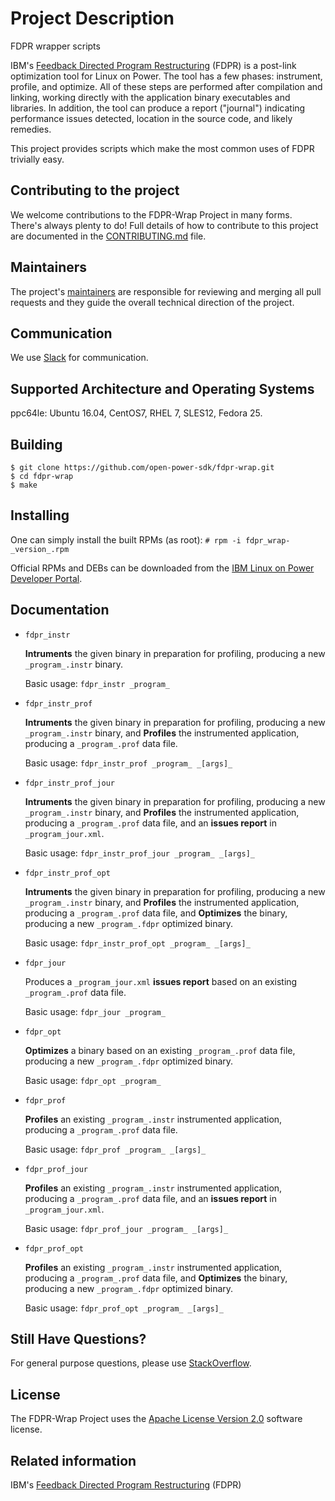 # Project Description

FDPR wrapper scripts

IBM's [Feedback Directed Program Restructuring](http://www.research.ibm.com/haifa/projects/systems/cot/fdpr/) (FDPR) is a post-link optimization tool for Linux on Power.  The tool has a few phases:  instrument, profile, and optimize.  All of these steps are performed after compilation and linking, working directly with the application binary executables and libraries.  In addition, the tool can produce a report ("journal") indicating performance issues detected, location in the source code, and likely remedies.

This project provides scripts which make the most common uses of FDPR trivially easy.

## Contributing to the project
We welcome contributions to the FDPR-Wrap Project in many forms. There's always plenty to do! Full details of how to contribute to this project are documented in the [CONTRIBUTING.md](CONTRIBUTING.md) file.

## Maintainers
The project's [maintainers](MAINTAINERS.txt) are responsible for reviewing and merging all pull requests and they guide the overall technical direction of the project.

## Communication <a name="communication"></a>
We use [Slack](https://toolsforpower.slack.com/) for communication.

## Supported Architecture and Operating Systems
ppc64le: Ubuntu 16.04, CentOS7, RHEL 7, SLES12, Fedora 25.

## Building

```
$ git clone https://github.com/open-power-sdk/fdpr-wrap.git
$ cd fdpr-wrap
$ make
```

## Installing

One can simply install the built RPMs (as root):
`# rpm -i fdpr_wrap-_version_.rpm`

Official RPMs and DEBs can be downloaded from the [IBM Linux on Power Developer Portal](https://developer.ibm.com/linuxonpower/sdk-packages/).

## Documentation

- `fdpr_instr`

  **Intruments** the given binary in preparation for profiling, producing a new `_program_.instr` binary.

  Basic usage: `fdpr_instr _program_`

- `fdpr_instr_prof`

  **Intruments** the given binary in preparation for profiling, producing a new `_program_.instr` binary, and
  **Profiles** the instrumented application, producing a `_program_.prof` data file.

  Basic usage: `fdpr_instr_prof _program_ _[args]_`

- `fdpr_instr_prof_jour`

  **Intruments** the given binary in preparation for profiling, producing a new `_program_.instr` binary, and
  **Profiles** the instrumented application, producing a `_program_.prof` data file, and an **issues report** in `_program_jour.xml`.

  Basic usage: `fdpr_instr_prof_jour _program_ _[args]_`

- `fdpr_instr_prof_opt`

  **Intruments** the given binary in preparation for profiling, producing a new `_program_.instr` binary, and
  **Profiles** the instrumented application, producing a `_program_.prof` data file, and
  **Optimizes** the binary, producing a new `_program_.fdpr` optimized binary.

  Basic usage: `fdpr_instr_prof_opt _program_ _[args]_`

- `fdpr_jour`

  Produces a `_program_jour.xml` **issues report** based on an existing `_program_.prof` data file.

  Basic usage: `fdpr_jour _program_`

- `fdpr_opt`

  **Optimizes** a binary based on an existing `_program_.prof` data file, producing a new `_program_.fdpr` optimized binary.

  Basic usage: `fdpr_opt _program_`

- `fdpr_prof`

  **Profiles** an existing `_program_.instr` instrumented application, producing a `_program_.prof` data file.

  Basic usage: `fdpr_prof _program_ _[args]_`

- `fdpr_prof_jour`

  **Profiles** an existing `_program_.instr` instrumented application, producing a `_program_.prof` data file, and an **issues report** in `_program_jour.xml`.

  Basic usage: `fdpr_prof_jour _program_ _[args]_`

- `fdpr_prof_opt`

  **Profiles** an existing `_program_.instr` instrumented application, producing a `_program_.prof` data file, and
  **Optimizes** the binary, producing a new `_program_.fdpr` optimized binary.

  Basic usage: `fdpr_prof_opt _program_ _[args]_`

## Still Have Questions?
For general purpose questions, please use [StackOverflow](http://stackoverflow.com/questions/tagged/toolsforpower).

## License <a name="license"></a>
The FDPR-Wrap Project uses the [Apache License Version 2.0](LICENSE) software license.

## Related information
IBM's [Feedback Directed Program Restructuring](http://www.research.ibm.com/haifa/projects/systems/cot/fdpr/) (FDPR)
